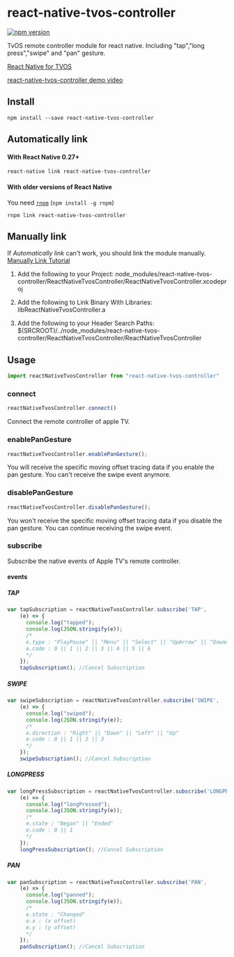 # react-native-tvos-controller

[![npm version](https://badge.fury.io/js/react-native-tvos-controller.svg)](https://badge.fury.io/js/react-native-tvos-controller)

TvOS remote controller module for react native.
Including "tap","long press","swipe" and "pan" gesture.

[React Native for TVOS](https://medium.com/@7ynk3r/react-native-apple-tv-today-48beb398a1ab#.5pp5drlyy)

[react-native-tvos-controller demo video](https://youtu.be/pou8ffWY8EY)

## Install

```shell
npm install --save react-native-tvos-controller
```

## Automatically link

#### With React Native 0.27+

```shell
react-native link react-native-tvos-controller
```

#### With older versions of React Native

You need [`rnpm`](https://github.com/rnpm/rnpm) (`npm install -g rnpm`)

```shell
rnpm link react-native-tvos-controller
```

## Manually link
If *Automatically link* can't work, you should link the module manually.
[Manually Link Tutorial](https://facebook.github.io/react-native/docs/linking-libraries-ios.html#manual-linking)

1. Add the following to your Project: node_modules/react-native-tvos-controller/ReactNativeTvosController/ReactNativeTvosController.xcodeproj

2. Add the following to Link Binary With Libraries: libReactNativeTvosController.a

3. Add the following to your Header Search Paths: $(SRCROOT)/../node_modules/react-native-tvos-controller/ReactNativeTvosController/ReactNativeTvosController

## Usage

```javascript
import reactNativeTvosController from "react-native-tvos-controller"
```

### connect

```javascript
reactNativeTvosController.connect()
```
Connect the remote controller of apple TV.

### enablePanGesture

```javascript
reactNativeTvosController.enablePanGesture();
```
You will receive the specific moving offset tracing data if you enable the pan gesture.
You can't receive the swipe event anymore.

### disablePanGesture

```javascript
reactNativeTvosController.disablePanGesture();
```
You won't receive the specific moving offset tracing data if you disable the pan gesture.
You can continue receiving the swipe event.

### subscribe

Subscribe the native events of Apple TV's remote controller.

#### events

##### TAP

```javascript
var tapSubscription = reactNativeTvosController.subscribe('TAP',
    (e) => {
      console.log("tapped");
      console.log(JSON.stringify(e));
      /*
      e.type : "PlayPause" || "Menu" || "Select" || "UpArrow" || "DownArrow" || "LeftArrow" || "RightArrow"
      e.code : 0 || 1 || 2 || 3 || 4 || 5 || 6
      */
    });
    tapSubscription(); //Cancel Subscription 
```

##### SWIPE

```javascript
var swipeSubscription = reactNativeTvosController.subscribe('SWIPE',
    (e) => {
      console.log("swiped");
      console.log(JSON.stringify(e));
      /*
      e.direction : "Right" || "Down" || "Left" || "Up"
      e.code : 0 || 1 || 2 || 3 
      */
    });
    swipeSubscription(); //Cancel Subscription 
```

##### LONGPRESS

```javascript
var longPressSubscription = reactNativeTvosController.subscribe('LONGPRESS',
    (e) => {
      console.log("longPressed");
      console.log(JSON.stringify(e));
      /*
      e.state : "Began" || "Ended"
      e.code : 0 || 1
      */
    });
    longPressSubscription(); //Cancel Subscription
```

##### PAN

```javascript
var panSubscription = reactNativeTvosController.subscribe('PAN',
    (e) => {
      console.log("panned");
      console.log(JSON.stringify(e));
      /*
      e.state : "Changed"
      e.x : (x offset)
      e.y : (y offset)
      */
    });
    panSubscription(); //Cancel Subscription
```















